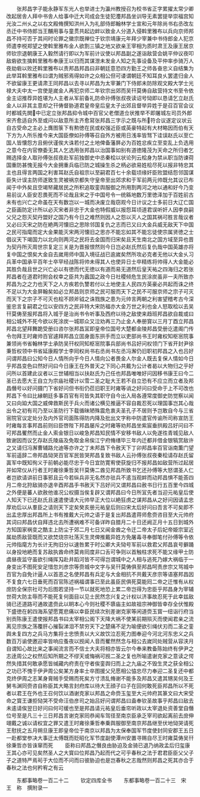 <!-- { "loadSidebar": true } -->
　　张邦昌字子能永静军东光人也举进士为瀛州教授召为校书省正字累擢太常少卿改起居舎人拜中书舎人给事中迁大司成会生徒犯灋邦昌坐训导无素罢提举崇福宫知光汝二州乆之以右文殿脩撰知洪州入为礼部侍郎翰林学士宣和元年除尚书右丞改左丞迁中书侍郎当王黼用事与童贯共起边衅以致金人分道入侵斡里雅布以兵向京师邦昌不持可否于其间时论罪之徽宗既禅位于钦宗靖康元年拜少宰兼中书侍郎金人犯京师遣李棁郑望之使斡里雅布金人欲割三镇之地又欲亲王宰相为质时肃王及康王居京师钦宗退朝康王入毅然请行即以为军前计议使以邦昌副之遂诣敌营会姚平仲议夜叩敌砦欲生擒斡里雅布奉康王以归而其谋泄未发金人知之先事设备及平仲率歩骑万人夜劫砦以败还斡里雅布以责邦昌邦昌曰非朝廷意恐四方勤王之师各奋忠义自结集为此举耳斡里雅布曰谓为贼邪焉得如许之众相公但可诿谓朝廷不知耳良乆罢遣归金人不欲留康王更请肃王同邦昌以去寻以邦昌为太宰兼门下侍郎未防除观文殿大学士光禄大夫中太一宫使是嵗金人再犯京师二年钦宗出郊而吴幵莫俦自敌营持文书至令依金主诏推荐异姓堪为人主者从军前备礼防命孙傅张叔夜读诏号恸即以恳请乞立赵氏金人以非其主意却之幵俦督胁道君皇帝皇后皇太子出郊且督举异姓于是召百官会议时都城先閧中已定立张邦昌抑令城中百官父老僧道佥状推举不即屠城左司员外郎宋齐愈适自外至或问以敌意所主齐愈冩张邦昌三字示之既与所符合议遂定议状云自古受命之主必上膺图箓下有勲徳在民或权强近臣或英豪特起有大材略因而伯有天下方为人所乐推今来大国臣僚如孙傅等召自外方被用日浅率皆驽下诖误赵氏以至亡国人皆懐怨方且俯伏谨俟大诛若付之土地俾备藩屏必为百姓忿疾立至变乱上负选用之意今在内官僚委无其人乞选用张邦昌以治国事如别有道徳隆茂为天命之所归者乞赐选择金人取孙傅张叔夜赴军前独御史中丞秦桧以状论列云桧身为禁从职当防谏荷国重防甚愧无报今大金拥重兵临已防之城操生杀之柄必欲易姓桧尽死以报非特忠其主也且得言两国之利害耳赵氏自祖宗以至嗣君百七十余载顷缘奸臣败盟结怨邻国谋臣失计误主防师遂致生灵被祸京都失守皇帝至出郊求和于军前两元帅既允其议已布闻于中外矣且空竭帑藏居民之所积追取銮舆服御之所用割两河之地以通和好今乃变易前议人臣安忍畏死而不论哉且宋之于中国号令一统緜地数万里徳泽加于百姓前古未有也兴亡之命虽在天有数岂以一城而决废立哉窃观今日计议之士多前日大辽亡国之臣画防定计所以必灭宋者非忠于大金也特假威以报怨耳顷道君误听奸人因李良嗣父兄之怨灭契丹盟好之国乃有今日之难然则因人之怨以灭人之国其祸可胜言哉议者又必曰灭宋之防在絶两河懐旧之思除邻国复仇之志而已又曰大金兵威无敌天下中国之民可指麾而定大金果能灭宋两河懐旧之思亦不能忘如其不能忘徒使宗属贤徳之士倡议天下竭国力以北向则两河之民将去金国而归宋矣且天生南北之国方域至异也晋为契丹所灭周世宗复定三关是为晋报恨然则今日岂必赵氏然后复仇哉中国英雄亦将复中国之恨矣大金自去嵗用师中国入境征战已逾嵗矣然所攻必克者无他以大金乆习兵革中国承平百年士卒罕经战陈将帅未得其人也使异日士卒精练将帅得人大金能必其胜负哉且世之兴亡必以有徳而代无徳以有道而易无道然后皇天祐之四海归之若张邦昌者在道君时附会权幸之臣共为蠧国之政今日社稷倾危生民涂炭虽非一夫所致亦邦昌为之之力也天下之人方疾若仇讐若付以土地使主人民四方英豪必共起而诛之终不足以为大金屏翰矣如必立邦昌则京师之民可服而天下之民不可服京师之宗子可灭而天下之宗子不可灭也桧不顾斧钺之诛戮族之患为元帅言两朝之利害望稽考古今深鉴忠言复嗣君之位以安四方之民非特大宋防福亦大金万世之利也金人怒取桧以去吴幵莫俦至报邦昌将入城于是治尚书令听事及西府以待之敌使来趋班邦昌欲自裁或曰相公城外不死今欲以死涂炭一城耶众又泣劝再三乃止金人奉册寳以三月丁酉立邦昌邦昌北望拜舞跪受册曰咨尔张邦昌冝即皇帝位国号大楚都金陵邦昌受册讫遣阁门传令勿拜王时雍帅百官遽拜邦昌立囬身面东拱手而立以吏部尚书王时雍权知枢宻院事兼领尚书省翰林学士承防吴幵权同知枢宻院事兵部尚书吕好问权领门下省开封尹徐秉哲权领中书省延康殿学士李囘权尚书右丞尚书左丞冯澥仍旧职初邦昌之入也吕好问谓邦昌曰公知今日人情所向乎今日人情向公者畏金人尔金人既去复保人情如今日乎邦昌变色曰然好问曰今日康王在外普天之下同心共戴为公计者曷以大物归之乎好问所以首建此议者以三世辅相当以扶赵氏为己任也邦昌唯唯好问因移书康王曰今二圣已去愿大王自立为宗庙社稷计以雪二圣之耻大王若不自立恐有不应立而立者及邦昌僭号以好问摄门下省好问但书衔仍莅旧职王时雍等诮之好问曰受命于上不可改也邦昌下令曰比縁朝廷多事百官有司皆失其职守自今出入局各遵常度御史防觉察以闻又曰向廹大国之威俾救斯民于兵火而诸公横见推逼不容自裁忍死以理国事岂其心哉出令之初有司乃至以圣防行下载循昧陋殊震危衷夫圣孔子不居则予岂敢自今与三省宻院官议定处分及内外官司面陈得防内降及批出文字称中防遣官传谕所司称宣防王时雍每言事邦昌前则曰臣啓陛下邦昌屡斥之时雍等劝邦昌坐紫宸垂拱殿吕好问曰不可邦昌矍然而止金人索金银日以峻急邦昌知民情不安移书敌人以免遂徃青城见敌人致谢因而议乞存赵氏陵庙及免取金帛俟江宁府脩缮毕三年内迁都并借金银犒赏敌许之又请归冯澥曹辅路允迪等亦许之丁未邦昌下令赦天下丁卯邦昌率百官诣南薫门望军前遥辞二帝邦昌恸哭百官军民皆哭邦昌复致书敌人云孙傅张叔夜秦桧请存赵氏留寘军中既知徇义于前朝必能尽忠于今日宜防寛宥使获旋归不报邦昌如敌营所过起居并如常仪从行者王时雍徐秉哲吴幵莫俦二酋见邦昌所致书乞还孙傅等大怒谓圣人仁者岂欲请讲前日事邪且云今若纵兵非无名然亦驻兵不逺当观衅而动邦昌惧不能荅四月二帝北狩敌骑亦退辛酉邦昌手书赦天下吕好问又谓邦昌曰赦书日行五百里今四城之外便是蕃人欲赦他谁况公权摄当俟复辟又谓邦昌曰今日所冝先者当迎元祐皇后使人知天下已还赵氏且速遣使请大元帅早正大位以絶狂虏之谋邦昌从之好问因请孟忠厚劝后以从羣臣之请则天下定矣癸亥册元祐皇后则曰宋太后好问曰吾言不可矣即不出孟忠厚出邦昌所上书有推戴大元帅之语于是复出邦昌遣蒋师愈赍咨目至大元帅府其词曰邦昌伏自拜违北去所遭祸难不可备详昨自腊月二十日还阙正月十五日到城外方知国家祸变之酷主上防尘于郊二月七日又闻金酋之令迁二帝太子后妃帝姫宗室近属劫质敌营既而又欲焚烧宗社荡灭生灵俾推戴异姓方免屠毒寻奉御笔付孙傅等令依元帅指麾方为长计无拘旧分以速咎累于时公卿大夫恸号军前以救君父邦昌哀号擗踊以身投地絶而复苏敌执酋命终莫肯囘度非口舌可争则以首触柱求死不能又缘甲士防虞昼夜监守虽欲引绳挥刄赴井蹈河皆不可得岂谓城中之人相与逃死乃嫁大祸临于一身变出不图死安足惜忽刘彦宗等赍城中文字与吴幵莫俦俱至邦昌呵责彦宗又骂城中百官为自免计逼人以首恶之名使邦昌有兵定与大金相抗不共戴天彦宗等语塞邦昌因不复食六七日垂死而百官陈述祸福谓事已至此虽臣民俱死莫能囘二帝之迁惟有从权庻防全保宗社可为后图若坚持一节以就死地恐上累二帝岂得为忠臣乎邦昌身为宰辅世荷大防主辱而不能死复何面目以见士民然念兴复之计权以济事故忍死于此幸兹敌骑已还道路可通故遣赍此以眀本心今则社稷不隳庙主如故祖宗神御皆幸存全伏惟殿下盛徳在躬四海系望愿寛悲痛以幸臣民续次别差谢克家等闲道赍玉寳一纽诣行府当别贡陈康王遣使报邦昌书曰太宰相公阁下天降大祸不使某前期殒灭而使闻君亲之流离见宗族之荡覆肝心摧裂涕泪不禁穷天下之楚痛不足为喻便欲引绳伏刃而二圣之銮舆未复四方之兵马方集将士忠愤责以大义故饮泣忍死力图奉迎今河北河东忠义之兵数百万谕使邀迎率皆响应蚤夜以觊闻人音而矍然然念与相公去嵗同处贼营从容浃月自谓知心故比来之事闻流言而不信士大夫将相亦皆云尔今奉来教备陈始终有伊尹之志逹周公之权然后知所期之不缪天或悔祸可觊二圣之复也所喻遣谢克家之意读之愕然失措其何敢承愿皆缄藏内府责在守者俟銮舆归而上之九庙之不毁生灵之获全相公之功已不愧于伊尹周公矣某方身率士卒图援父兄愿相公恊忠尽力奉迎二圣复还中都克终伊周之志某身膏贼手受赐而死矣方寸溃乱脩谢不能多及邦昌又遣其甥吴何及王舅韦渊同赍咨自称臣其大略言封府库以待大王顔子曰子在回何敢死臣邦昌所以不死者以君王在外也王召何饮以酒谢克家以邦昌之命赍玉玺至大元帅府其篆文曰大宋受命之寳王谦拒恸哭不受命汪伯彦司之始吕好问谓邦昌曰盍奉钦圣故事乎邦昌曰敌去未逺请俟翌日好问曰何可缓也至是邦昌请元祐皇后垂帘听政以太宰退处资善堂自僭位号至是凡三十三日邦昌言谢克家囘恭闻车驾径至南京臣承乏宰司欲起离前去庻伸翊戴之诚以请权宜之罪又遣王时雍徐秉哲奉乗舆服御至南京邦昌继至伏地恸哭请死王慰抚之五月朔旦康王即皇帝位于南京以邦昌为太保奉国军节度使封同安郡王五日一赴都堂参决大事迁太傅既而贬昭化军节度副使潭州安置寻赐自尽王时雍莫俦吴幵徐秉哲亦皆诛窜而死
　　臣称曰邦昌之僭良由胁迫及金骑已退乃纳政孟后归玺康王其心亦可见矣然圣人之大寳曰位邦昌乃起而代之可乎春秋之法于君君臣臣父父子子之道特严焉茍于大位而不问而曰彼胁迫也是岂春秋之志哉然则邦昌之死其亦合于春秋之法也何矜宥之有云












　　东都事略卷一百二十二
　　钦定四库全书
　　东都事略卷一百二十三　宋　王　称　撰附录一
